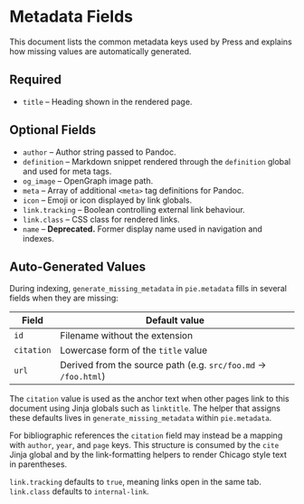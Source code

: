 # Metadata Fields

This document lists the common metadata keys used by Press and explains how missing values are automatically generated.

## Required

- `title` – Heading shown in the rendered page.

## Optional Fields

- `author` – Author string passed to Pandoc.
- `definition` – Markdown snippet rendered through the `definition` global
  and used for meta tags.
- `og_image` – OpenGraph image path.
- `meta` – Array of additional `<meta>` tag definitions for Pandoc.
- `icon` – Emoji or icon displayed by link globals.
- `link.tracking` – Boolean controlling external link behaviour.
- `link.class` – CSS class for rendered links.
- `name` – **Deprecated.** Former display name used in navigation and indexes.

## Auto‑Generated Values

During indexing, `generate_missing_metadata` in `pie.metadata` fills in several fields when they are missing:

| Field      | Default value                                  |
| ---------- | ---------------------------------------------- |
| `id`       | Filename without the extension                 |
| `citation` | Lowercase form of the `title` value            |
| `url`      | Derived from the source path (e.g. `src/foo.md` → `/foo.html`) |

The `citation` value is used as the anchor text when other pages link to this document using Jinja globals such as `linktitle`.
The helper that assigns these defaults lives in `generate_missing_metadata` within `pie.metadata`.

For bibliographic references the `citation` field may instead be a mapping with
`author`, `year`, and `page` keys.  This structure is consumed by the `cite`
Jinja global and by the link-formatting helpers to render Chicago style text in
parentheses.

`link.tracking` defaults to `true`, meaning links open in the same tab. `link.class` defaults to `internal-link`.

